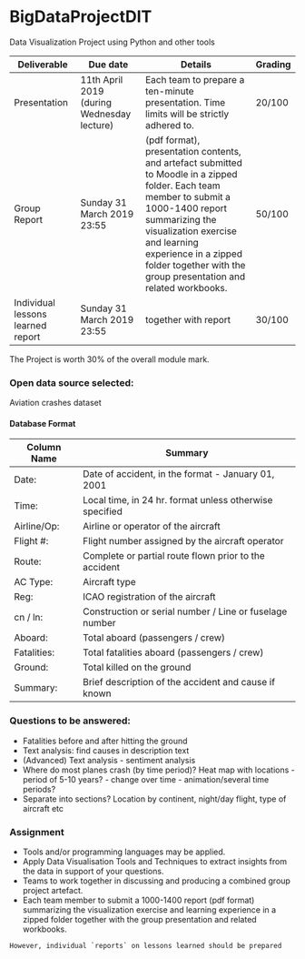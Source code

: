 # BigDataProjectDIT
Data Visualization Project using Python and other tools

| Deliverable | Due date | Details | Grading |
|-------------|----------|---------|---------|
| Presentation | 11th April 2019 (during Wednesday lecture)| Each team to prepare a ten-minute presentation. Time limits will be strictly adhered to. | 20/100 |
| Group Report |  Sunday 31 March 2019 23:55 | (pdf format), presentation contents, and artefact submitted to Moodle in a zipped folder. Each team member to submit a 1000-1400 report summarizing the visualization exercise and learning experience in a zipped folder together with the group presentation and related workbooks. | 50/100 |
| Individual lessons learned report | Sunday 31 March 2019 23:55 | together with report |30/100 |

The Project is worth 30% of the overall module mark. 

### Open data source selected: 
Aviation crashes dataset
#### Database Format
| Column Name | Summary |
|---------------|------------------------------------------------------|
| Date:         | Date of accident,  in the format - January 01, 2001 |
| Time:         | Local time, in 24 hr. format unless otherwise specified |
| Airline/Op:   | Airline or operator of the aircraft |
| Flight #:     | Flight number assigned by the aircraft operator |
| Route:        | Complete or partial route flown prior to the accident |
| AC Type:      | Aircraft type |
| Reg:          | ICAO registration of the aircraft |
| cn / ln:      | Construction or serial number / Line or fuselage number |
| Aboard:	    | Total aboard (passengers / crew) |
| Fatalities:	| Total fatalities aboard (passengers / crew) |
| Ground:	    | Total killed on the ground |
| Summary:	    | Brief description of the accident and cause if known |

### Questions to be answered: 

* Fatalities before and after hitting the ground
* Text analysis: find causes in description text
* (Advanced) Text analysis - sentiment analysis
* Where do most planes crash (by time period)? Heat map with locations - period of 5-10 years? - change over time - animation/several time periods?
* Separate into sections? Location by continent, night/day flight, type of aircraft etc



### Assignment

* Tools and/or programming languages may be applied.
* Apply Data Visualisation Tools and Techniques to extract insights from the data in support of your questions.
* Teams to work together in discussing and producing a combined group project artefact. 
* Each team member to submit a 1000-1400 report (pdf format) summarizing the visualization exercise and learning experience in a zipped folder together with the group presentation and related workbooks.
````
However, individual `reports` on lessons learned should be prepared
````

